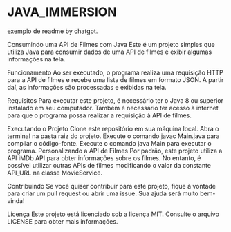 # JAVA_IMMERSION
exemplo de readme by chatgpt.

Consumindo uma API de Filmes com Java
Este é um projeto simples que utiliza Java para consumir dados de uma API de filmes e exibir algumas informações na tela.

Funcionamento
Ao ser executado, o programa realiza uma requisição HTTP para a API de filmes e recebe uma lista de filmes em formato JSON. A partir daí, as informações são processadas e exibidas na tela.

Requisitos
Para executar este projeto, é necessário ter o Java 8 ou superior instalado em seu computador. Também é necessário ter acesso à internet para que o programa possa realizar a requisição à API de filmes.

Executando o Projeto
Clone este repositório em sua máquina local.
Abra o terminal na pasta raiz do projeto.
Execute o comando javac Main.java para compilar o código-fonte.
Execute o comando java Main para executar o programa.
Personalizando a API de Filmes
Por padrão, este projeto utiliza a API iMDb API para obter informações sobre os filmes. No entanto, é possível utilizar outras APIs de filmes modificando o valor da constante API_URL na classe MovieService.

Contribuindo
Se você quiser contribuir para este projeto, fique à vontade para criar um pull request ou abrir uma issue. Sua ajuda será muito bem-vinda!

Licença
Este projeto está licenciado sob a licença MIT. Consulte o arquivo LICENSE para obter mais informações.
